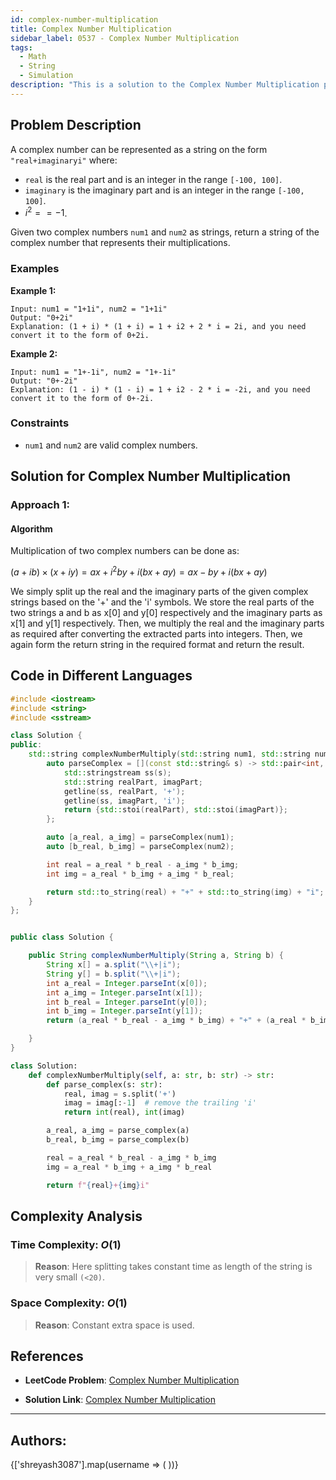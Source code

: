 ```yaml
---
id: complex-number-multiplication
title: Complex Number Multiplication
sidebar_label: 0537 - Complex Number Multiplication
tags:
  - Math
  - String
  - Simulation
description: "This is a solution to the Complex Number Multiplication problem on LeetCode."
---
```


## Problem Description

A complex number can be represented as a string on the form `"real+imaginaryi"` where:

- `real` is the real part and is an integer in the range `[-100, 100]`.
- `imaginary` is the imaginary part and is an integer in the range `[-100, 100]`.
- $i^2 == -1$.

Given two complex numbers `num1` and `num2` as strings, return a string of the complex number that represents their multiplications.

 
### Examples

**Example 1:**


```
Input: num1 = "1+1i", num2 = "1+1i"
Output: "0+2i"
Explanation: (1 + i) * (1 + i) = 1 + i2 + 2 * i = 2i, and you need convert it to the form of 0+2i.
```

**Example 2:**

```
Input: num1 = "1+-1i", num2 = "1+-1i"
Output: "0+-2i"
Explanation: (1 - i) * (1 - i) = 1 + i2 - 2 * i = -2i, and you need convert it to the form of 0+-2i.
```

### Constraints

- `num1` and `num2` are valid complex numbers.

## Solution for Complex Number Multiplication

### Approach 1: 
#### Algorithm

Multiplication of two complex numbers can be done as:

$(a+ib)×(x+iy)=ax+i^2by+i(bx+ay)=ax−by+i(bx+ay)$

We simply split up the real and the imaginary parts of the given complex strings based on the '+' and the 'i' symbols. We store the real parts of the two strings a and b as x[0] and y[0] respectively and the imaginary parts as x[1] and y[1] respectively. Then, we multiply the real and the imaginary parts as required after converting the extracted parts into integers. Then, we again form the return string in the required format and return the result.


## Code in Different Languages

<Tabs>
<TabItem value="cpp" label="C++">
  <SolutionAuthor name="@Shreyash3087"/>

```cpp
#include <iostream>
#include <string>
#include <sstream>

class Solution {
public:
    std::string complexNumberMultiply(std::string num1, std::string num2) {
        auto parseComplex = [](const std::string& s) -> std::pair<int, int> {
            std::stringstream ss(s);
            std::string realPart, imagPart;
            getline(ss, realPart, '+');
            getline(ss, imagPart, 'i');
            return {std::stoi(realPart), std::stoi(imagPart)};
        };

        auto [a_real, a_img] = parseComplex(num1);
        auto [b_real, b_img] = parseComplex(num2);

        int real = a_real * b_real - a_img * b_img;
        int img = a_real * b_img + a_img * b_real;

        return std::to_string(real) + "+" + std::to_string(img) + "i";
    }
};


```
</TabItem>
<TabItem value="java" label="Java">
  <SolutionAuthor name="@Shreyash3087"/>

```java

public class Solution {

    public String complexNumberMultiply(String a, String b) {
        String x[] = a.split("\\+|i");
        String y[] = b.split("\\+|i");
        int a_real = Integer.parseInt(x[0]);
        int a_img = Integer.parseInt(x[1]);
        int b_real = Integer.parseInt(y[0]);
        int b_img = Integer.parseInt(y[1]);
        return (a_real * b_real - a_img * b_img) + "+" + (a_real * b_img + a_img * b_real) + "i";

    }
}

```

</TabItem>
<TabItem value="python" label="Python">
  <SolutionAuthor name="@Shreyash3087"/>

```python
class Solution:
    def complexNumberMultiply(self, a: str, b: str) -> str:
        def parse_complex(s: str):
            real, imag = s.split('+')
            imag = imag[:-1]  # remove the trailing 'i'
            return int(real), int(imag)

        a_real, a_img = parse_complex(a)
        b_real, b_img = parse_complex(b)

        real = a_real * b_real - a_img * b_img
        img = a_real * b_img + a_img * b_real

        return f"{real}+{img}i"
```
</TabItem>
</Tabs>

## Complexity Analysis

### Time Complexity: $O(1)$

> **Reason**: Here splitting takes constant time as length of the string is very small `(<20)`.

### Space Complexity: $O(1)$

> **Reason**: Constant extra space is used.

## References

- **LeetCode Problem**: [Complex Number Multiplication](https://leetcode.com/problems/complex-number-multiplication/description/)

- **Solution Link**: [Complex Number Multiplication](https://leetcode.com/problems/complex-number-multiplication/solutions/)

---

<h2>Authors:</h2>

<div style={{display: 'flex', flexWrap: 'wrap', justifyContent: 'space-between', gap: '10px'}}>
{['shreyash3087'].map(username => (
 <Author key={username} username={username} />
))}
</div>